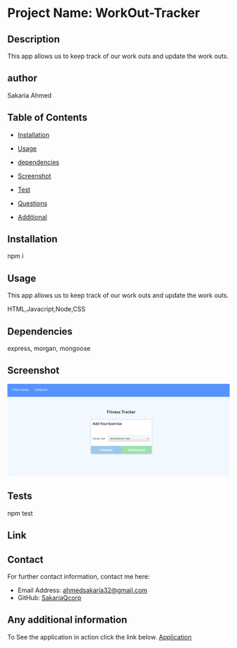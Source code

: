 # Project Name: WorkOut-Tracker
 
  ## Description
  This app allows us to keep track of our work outs and update the work outs.
  ## author
  Sakaria Ahmed

  ## Table of Contents
  - [Installation](#installation)
  - [Usage](#usage)
  - [dependencies](#dependencies)
  - [Screenshot](#ScreenShot)
  - [Test](#tests)
  
  - [Questions](#Question)
  - [Additional](#additional)

  ## Installation
  npm i
  
  ## Usage

  This app allows us to keep track of our work outs and update the work outs.

  HTML,Javacript,Node,CSS

  ## Dependencies
  express, morgan, mongoose

  ## Screenshot
  ![screenshot](./assets/screenShot.PNG)
  
  ## Tests
  npm test

  ## Link
  
  

  ## Contact
  For further contact information, contact me here:
  * Email Address: ahmedsakaria32@gmail.com
  * GitHub: [SakariaQcorp](https://github.com/SakariaQcorp)
  
  ## Any additional information
  To See the application in action click the link below.
  [Application](https://github.com/SakariaQcorp)
  

  
